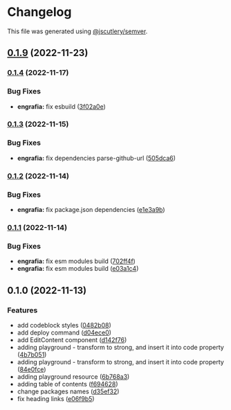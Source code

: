 # Changelog

This file was generated using [@jscutlery/semver](https://github.com/jscutlery/semver).

## [0.1.9](https://github.com/Jucian0/engrafia/compare/@engrafia/engrafia@0.1.8...@engrafia/engrafia@0.1.9) (2022-11-23)

### [0.1.4](https://github.com/Jucian0/engrafia/compare/@engrafia/engrafia@0.1.3...@engrafia/engrafia@0.1.4) (2022-11-17)


### Bug Fixes

* **engrafia:** fix esbuild ([3f02a0e](https://github.com/Jucian0/engrafia/commit/3f02a0e9e683adace9ebb5467a98dd99345023c6))

### [0.1.3](https://github.com/Jucian0/engrafia/compare/@engrafia/engrafia@0.1.2...@engrafia/engrafia@0.1.3) (2022-11-15)


### Bug Fixes

* **engrafia:** fix dependencies parse-github-url ([505dca6](https://github.com/Jucian0/engrafia/commit/505dca604d175ddbe4122e088a5d343655cf3857))

### [0.1.2](https://github.com/Jucian0/engrafia/compare/@engrafia/engrafia@0.1.1...@engrafia/engrafia@0.1.2) (2022-11-14)


### Bug Fixes

* **engrafia:** fix package.json dependencies ([e1e3a9b](https://github.com/Jucian0/engrafia/commit/e1e3a9b051d72f3af2a148661c19f0fefddd1b6d))

### [0.1.1](https://github.com/Jucian0/engrafia/compare/@engrafia/engrafia@0.1.0...@engrafia/engrafia@0.1.1) (2022-11-14)


### Bug Fixes

* **engrafia:** fix esm modules build ([702ff4f](https://github.com/Jucian0/engrafia/commit/702ff4ffe00a8a84a0d8dd3c9ed8ed5b3e95cef2))
* **engrafia:** fix esm modules build ([e03a1c4](https://github.com/Jucian0/engrafia/commit/e03a1c4c485abd3195d21fcae8593b97d86dfad1))

## 0.1.0 (2022-11-13)


### Features

* add codeblock styles ([0482b08](https://github.com/Jucian0/engrafia/commit/0482b08db5e6f6db298394b785ac9e6f9f93f09b))
* add deploy command ([d04ece0](https://github.com/Jucian0/engrafia/commit/d04ece0729a304e779ba7ad8f6fd497d09ba8505))
* add EditContent component ([d142f76](https://github.com/Jucian0/engrafia/commit/d142f765c90416c300b5a29fa97c5424e686305d))
* adding playground - transform to strong, and insert it into code property ([4b7b051](https://github.com/Jucian0/engrafia/commit/4b7b0517a595fd6f9e7142aecf3cd70d1c72f745))
* adding playground - transform to strong, and insert it into code property ([84e0fce](https://github.com/Jucian0/engrafia/commit/84e0fce4c39b4fa4699d5d462af31e5c5063c467))
* adding playground resource ([6b768a3](https://github.com/Jucian0/engrafia/commit/6b768a3db4dad5290a7a1f3f4d1ecd8e34dfc9c9))
* adding table of contents ([f694628](https://github.com/Jucian0/engrafia/commit/f694628a9fa39edd3f66c4da3c53ca291d4942b3))
* change packages names ([d35ef32](https://github.com/Jucian0/engrafia/commit/d35ef324a1a6e785c21ca96e4c2a1794bfcc67f2))
* fix heading links ([e06f9b5](https://github.com/Jucian0/engrafia/commit/e06f9b581125f546855c9bcdfe6c3c75aa9ed17d))